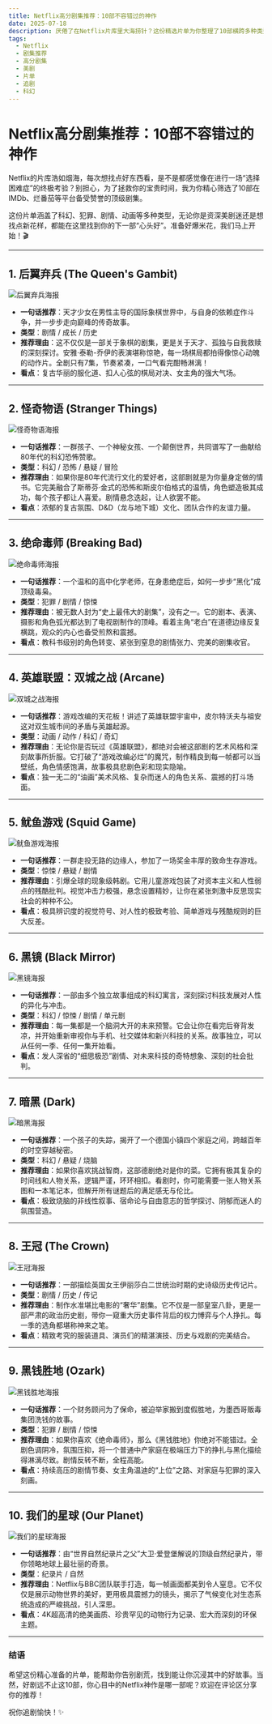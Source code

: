 ```yaml
---
title: Netflix高分剧集推荐：10部不容错过的神作
date: 2025-07-18
description: 厌倦了在Netflix片库里大海捞针？这份精选片单为你整理了10部横跨多种类型的高分神作，从烧脑科幻到暖心喜剧，总有一部能点燃你的追剧热情！
tags:
  - Netflix
  - 剧集推荐
  - 高分剧集
  - 美剧
  - 片单
  - 追剧
  - 科幻
---
```


# Netflix高分剧集推荐：10部不容错过的神作

Netflix的片库浩如烟海，每次想找点好东西看，是不是都感觉像在进行一场“选择困难症”的终极考验？别担心，为了拯救你的宝贵时间，我为你精心筛选了10部在IMDb、烂番茄等平台备受赞誉的顶级剧集。

这份片单涵盖了科幻、犯罪、剧情、动画等多种类型，无论你是资深美剧迷还是想找点新花样，都能在这里找到你的下一部“心头好”。准备好爆米花，我们马上开始！🎬

---

## 1. 后翼弃兵 (The Queen's Gambit)

![后翼弃兵海报](/images/后翼弃兵.jpg)

- **一句话推荐**：天才少女在男性主导的国际象棋世界中，与自身的依赖症作斗争，并一步步走向巅峰的传奇故事。
- **类型**：剧情 / 成长 / 历史
- **推荐理由**：这不仅仅是一部关于象棋的剧集，更是关于天才、孤独与自我救赎的深刻探讨。安雅·泰勒-乔伊的表演堪称惊艳，每一场棋局都拍得像惊心动魄的动作片。全剧只有7集，节奏紧凑，一口气看完酣畅淋漓！
- **看点**：复古华丽的服化道、扣人心弦的棋局对决、女主角的强大气场。

---

## 2. 怪奇物语 (Stranger Things)

![怪奇物语海报](/images/怪奇物语.jpg)

- **一句话推荐**：一群孩子、一个神秘女孩、一个颠倒世界，共同谱写了一曲献给80年代的科幻恐怖赞歌。
- **类型**：科幻 / 恐怖 / 悬疑 / 冒险
- **推荐理由**：如果你是80年代流行文化的爱好者，这部剧就是为你量身定做的情书。它完美融合了斯蒂芬·金式的恐怖和斯皮尔伯格式的温情，角色塑造极其成功，每个孩子都让人喜爱。剧情悬念迭起，让人欲罢不能。
- **看点**：浓郁的复古氛围、D&D（龙与地下城）文化、团队合作的友谊力量。

---

## 3. 绝命毒师 (Breaking Bad)

![绝命毒师海报](/images/绝命毒师.jpeg)

- **一句话推荐**：一个温和的高中化学老师，在身患绝症后，如何一步步“黑化”成顶级毒枭。
- **类型**：犯罪 / 剧情 / 惊悚
- **推荐理由**：被无数人封为“史上最伟大的剧集”，没有之一。它的剧本、表演、摄影和角色弧光都达到了电视剧制作的顶峰。看着主角“老白”在道德边缘反复横跳，观众的内心也备受煎熬和震撼。
- **看点**：教科书级别的角色转变、紧张到窒息的剧情张力、完美的剧集收官。

---

## 4. 英雄联盟：双城之战 (Arcane)

![双城之战海报](/images/双城之战.jpeg)

- **一句话推荐**：游戏改编的天花板！讲述了英雄联盟宇宙中，皮尔特沃夫与祖安这对双生城市间的矛盾与英雄起源。
- **类型**：动画 / 动作 / 科幻 / 奇幻
- **推荐理由**：无论你是否玩过《英雄联盟》，都绝对会被这部剧的艺术风格和深刻故事所折服。它打破了“游戏改编必烂”的魔咒，制作精良到每一帧都可以当壁纸，角色情感饱满，故事极具悲剧色彩和现实隐喻。
- **看点**：独一无二的“油画”美术风格、复杂而迷人的角色关系、震撼的打斗场面。

---

## 5. 鱿鱼游戏 (Squid Game)

![鱿鱼游戏海报](/images/鱿鱼游戏.jpeg)

- **一句话推荐**：一群走投无路的边缘人，参加了一场奖金丰厚的致命生存游戏。
- **类型**：惊悚 / 悬疑 / 剧情
- **推荐理由**：引爆全球的现象级韩剧。它用儿童游戏包装了对资本主义和人性弱点的残酷批判。视觉冲击力极强，悬念设置精妙，让你在紧张刺激中反思现实社会的种种不公。
- **看点**：极具辨识度的视觉符号、对人性的极致考验、简单游戏与残酷规则的巨大反差。

---

## 6. 黑镜 (Black Mirror)

![黑镜海报](/images/黑镜.jpeg)

- **一句话推荐**：一部由多个独立故事组成的科幻寓言，深刻探讨科技发展对人性的异化与冲击。
- **类型**：科幻 / 惊悚 / 剧情 / 单元剧
- **推荐理由**：每一集都是一个脑洞大开的未来预警。它会让你在看完后脊背发凉，并开始重新审视你与手机、社交媒体和新兴科技的关系。故事独立，可以从任何一季、任何一集开始看。
- **看点**：发人深省的“细思极恐”剧情、对未来科技的奇特想象、深刻的社会批判。

---

## 7. 暗黑 (Dark)

![暗黑海报](/images/暗黑.png)

- **一句话推荐**：一个孩子的失踪，揭开了一个德国小镇四个家庭之间，跨越百年的时空穿越秘密。
- **类型**：科幻 / 悬疑 / 烧脑
- **推荐理由**：如果你喜欢挑战智商，这部德剧绝对是你的菜。它拥有极其复杂的时间线和人物关系，逻辑严谨，环环相扣。看剧时，你可能需要一张人物关系图和一本笔记本，但解开所有谜题后的满足感无与伦比。
- **看点**：极致烧脑的非线性叙事、宿命论与自由意志的哲学探讨、阴郁而迷人的氛围营造。

---

## 8. 王冠 (The Crown)

![王冠海报](/images/王冠.jpeg)

- **一句话推荐**：一部描绘英国女王伊丽莎白二世统治时期的史诗级历史传记片。
- **类型**：剧情 / 历史 / 传记
- **推荐理由**：制作水准堪比电影的“奢华”剧集。它不仅是一部皇室八卦，更是一部严肃的政治历史剧，带你一窥重大历史事件背后的权力博弈与个人挣扎。每一季的选角都堪称神来之笔。
- **看点**：精致考究的服装道具、演员们的精湛演技、历史与戏剧的完美结合。

---

## 9. 黑钱胜地 (Ozark)

![黑钱胜地海报](/images/Ozark.jpg)

- **一句话推荐**：一个财务顾问为了保命，被迫举家搬到度假胜地，为墨西哥贩毒集团洗钱的故事。
- **类型**：犯罪 / 剧情 / 惊悚
- **推荐理由**：如果你喜欢《绝命毒师》，那么《黑钱胜地》你绝对不能错过。全剧色调阴冷，氛围压抑，将一个普通中产家庭在极端压力下的挣扎与黑化描绘得淋漓尽致。剧情反转不断，全程高能。
- **看点**：持续高压的剧情节奏、女主角温迪的“上位”之路、对家庭与犯罪的深入刻画。

---

## 10. 我们的星球 (Our Planet)

![我们的星球海报](/images/我们的星球.jpg)

- **一句话推荐**：由“世界自然纪录片之父”大卫·爱登堡解说的顶级自然纪录片，带你领略地球上最壮丽的奇景。
- **类型**：纪录片 / 自然
- **推荐理由**：Netflix与BBC团队联手打造，每一帧画面都美到令人窒息。它不仅仅是展示动物世界的美好，更用极具震撼力的镜头，揭示了气候变化对生态系统造成的严峻挑战，引人深思。
- **看点**：4K超高清的绝美画质、珍贵罕见的动物行为记录、宏大而深刻的环保主题。

---

### 结语

希望这份精心准备的片单，能帮助你告别剧荒，找到能让你沉浸其中的好故事。当然，好剧远不止这10部，你心目中的Netflix神作是哪一部呢？欢迎在评论区分享你的推荐！

祝你追剧愉快！✨